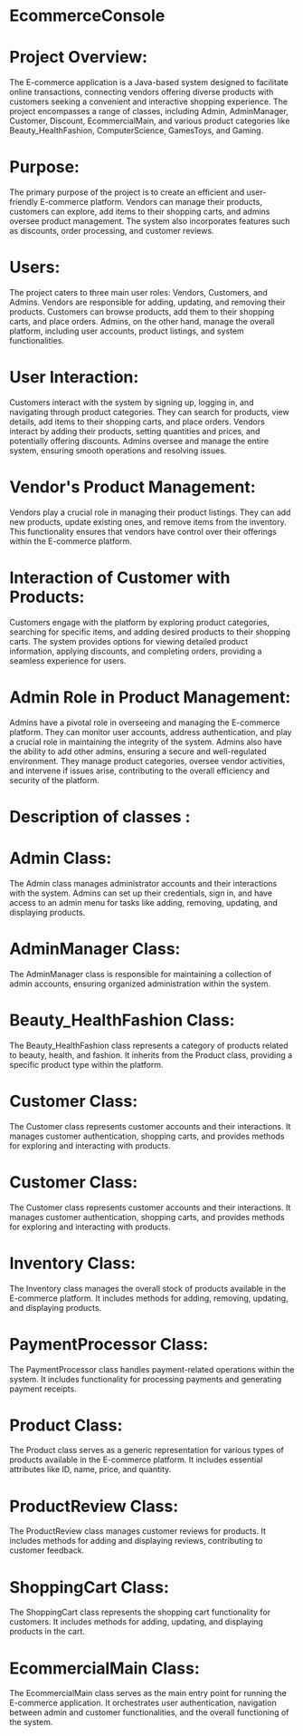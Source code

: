 # EcommerceConsole
# Project Overview: 
The E-commerce application is a Java-based system designed to facilitate online transactions, connecting vendors offering diverse products with customers seeking a convenient and interactive shopping experience. The project encompasses a range of classes, including Admin, AdminManager, Customer, Discount, EcommercialMain, and various product categories like Beauty_HealthFashion, ComputerScience, GamesToys, and Gaming.


# Purpose: 
The primary purpose of the project is to create an efficient and user-friendly E-commerce platform. Vendors can manage their products, customers can explore, add items to their shopping carts, and admins oversee product management. The system also incorporates features such as discounts, order processing, and customer reviews.


# Users: 
The project caters to three main user roles: Vendors, Customers, and Admins. Vendors are responsible for adding, updating, and removing their products. Customers can browse products, add them to their shopping carts, and place orders. Admins, on the other hand, manage the overall platform, including user accounts, product listings, and system functionalities.

# User Interaction:
Customers interact with the system by signing up, logging in, and navigating through product categories. They can search for products, view details, add items to their shopping carts, and place orders. Vendors interact by adding their products, setting quantities and prices, and potentially offering discounts. Admins oversee and manage the entire system, ensuring smooth operations and resolving issues.

# Vendor's Product Management:
Vendors play a crucial role in managing their product listings. They can add new products, update existing ones, and remove items from the inventory. This functionality ensures that vendors have control over their offerings within the E-commerce platform.
# Interaction of Customer with Products:
Customers engage with the platform by exploring product categories, searching for specific items, and adding desired products to their shopping carts. The system provides options for viewing detailed product information, applying discounts, and completing orders, providing a seamless experience for users.

# Admin Role in Product Management:
Admins have a pivotal role in overseeing and managing the E-commerce platform. They can monitor user accounts, address authentication, and play a crucial role in maintaining the integrity of the system. Admins also have the ability to add other admins, ensuring a secure and well-regulated environment. They manage product categories, oversee vendor activities, and intervene if issues arise, contributing to the overall efficiency and security of the platform.

# Description of classes : 
# Admin Class:
The Admin class manages administrator accounts and their interactions with the system. Admins can set up their credentials, sign in, and have access to an admin menu for tasks like adding, removing, updating, and displaying products.
# AdminManager Class:
The AdminManager class is responsible for maintaining a collection of admin accounts, ensuring organized administration within the system.
# Beauty_HealthFashion Class:
The Beauty_HealthFashion class represents a category of products related to beauty, health, and fashion. It inherits from the Product class, providing a specific product type within the platform.
# Customer Class:
The Customer class represents customer accounts and their interactions. It manages customer authentication, shopping carts, and provides methods for exploring and interacting with products.
# Customer Class:
The Customer class represents customer accounts and their interactions. It manages customer authentication, shopping carts, and provides methods for exploring and interacting with products.
# Inventory Class:
The Inventory class manages the overall stock of products available in the E-commerce platform. It includes methods for adding, removing, updating, and displaying products.
# PaymentProcessor Class:
The PaymentProcessor class handles payment-related operations within the system. It includes functionality for processing payments and generating payment receipts.
# Product Class:
The Product class serves as a generic representation for various types of products available in the E-commerce platform. It includes essential attributes like ID, name, price, and quantity.

# ProductReview Class:
The ProductReview class manages customer reviews for products. It includes methods for adding and displaying reviews, contributing to customer feedback.

# ShoppingCart Class:
The ShoppingCart class represents the shopping cart functionality for customers. It includes methods for adding, updating, and displaying products in the cart.
# EcommercialMain Class:
The EcommercialMain class serves as the main entry point for running the E-commerce application. It orchestrates user authentication, navigation between admin and customer functionalities, and the overall functioning of the system.
